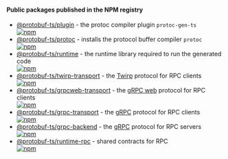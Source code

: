 

#### Public packages published in the NPM registry

- [@protobuf-ts/plugin](./plugin) - the protoc compiler plugin `protoc-gen-ts`  
  [![npm](https://img.shields.io/npm/v/@protobuf-ts/plugin?style=flat-square)](https://www.npmjs.com/package/@protobuf-ts/plugin)
- [@protobuf-ts/protoc](./protoc) - installs the protocol buffer compiler `protoc`  
  [![npm](https://img.shields.io/npm/v/@protobuf-ts/protoc?style=flat-square)](https://www.npmjs.com/package/@protobuf-ts/protoc)  
- [@protobuf-ts/runtime](./runtime) - the runtime library required to run the generated code  
  [![npm](https://img.shields.io/npm/v/@protobuf-ts/runtime?style=flat-square)](https://www.npmjs.com/package/@protobuf-ts/runtime)  
- [@protobuf-ts/twirp-transport](./twirp-transport) - the [Twirp](https://github.com/twitchtv/twirp) protocol for RPC clients  
  [![npm](https://img.shields.io/npm/v/@protobuf-ts/twirp-transport?style=flat-square)](https://www.npmjs.com/package/@protobuf-ts/twirp-transport)  
- [@protobuf-ts/grpcweb-transport](./grpcweb-transport) - the [gRPC web](https://github.com/grpc/grpc-web) protocol for RPC clients  
  [![npm](https://img.shields.io/npm/v/@protobuf-ts/grpcweb-transport?style=flat-square)](https://www.npmjs.com/package/@protobuf-ts/grpcweb-transport)
- [@protobuf-ts/grpc-transport](./grpc-transport) - the [gRPC](https://grpc.io/) protocol for RPC clients  
  [![npm](https://img.shields.io/npm/v/@protobuf-ts/grpc-transport?style=flat-square)](https://www.npmjs.com/package/@protobuf-ts/grpc-transport)
- [@protobuf-ts/grpc-backend](./grpc-backend) - the [gRPC](https://grpc.io/) protocol for RPC servers  
  [![npm](https://img.shields.io/npm/v/@protobuf-ts/grpc-backend?style=flat-square)](https://www.npmjs.com/package/@protobuf-ts/grpc-backend)
- [@protobuf-ts/runtime-rpc](./runtime-rpc) - shared contracts for RPC  
  [![npm](https://img.shields.io/npm/v/@protobuf-ts/runtime-rpc?style=flat-square)](https://www.npmjs.com/package/@protobuf-ts/runtime-rpc)

